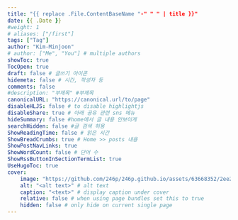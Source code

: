 ```yaml
---
title: "{{ replace .File.ContentBaseName "-" " " | title }}"
date: {{ .Date }}
#weight: 1
# aliases: ["/first"]
tags: ["Tag"]
author: "Kim-Minjoon"
# author: ["Me", "You"] # multiple authors
showToc: true
TocOpen: true
draft: false # 글쓰기 아이콘
hidemeta: false # 시간, 작성자 등 
comments: false
#description: "부제목" #부제목
canonicalURL: "https://canonical.url/to/page"
disableHLJS: false # to disable highlightjs
disableShare: true # 아래 공유 관련 sns 메뉴 
hideSummary: false #home에서 글 내용 안보이게
searchHidden: false #글 검색 허용
ShowReadingTime: false # 읽은 시간
ShowBreadCrumbs: true # Home >> posts 내용
ShowPostNavLinks: true
ShowWordCount: false # 단어 수
ShowRssButtonInSectionTermList: true
UseHugoToc: true
cover:
    image: "https://github.com/246p/246p.github.io/assets/63668352/2ee2753e-14fa-4a53-93f7-f176c5af559e" # image path/url
    alt: "<alt text>" # alt text
    caption: "<text>" # display caption under cover
    relative: false # when using page bundles set this to true
    hidden: false # only hide on current single page
---
```


